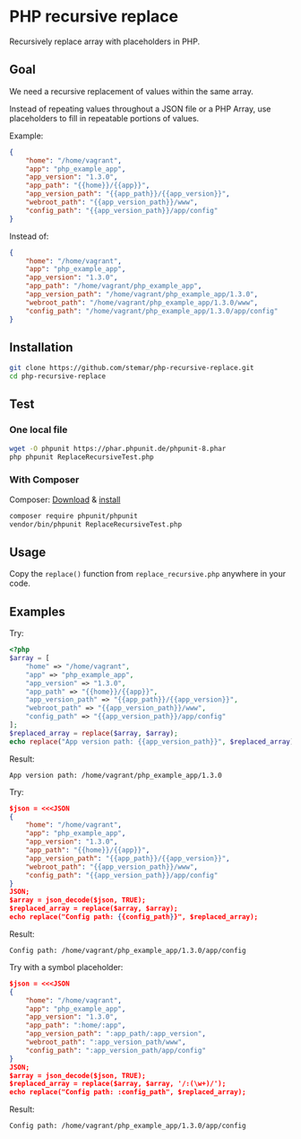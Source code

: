 # PHP recursive replace

Recursively replace array with placeholders in PHP.

## Goal

We need a recursive replacement of values within the same array.

Instead of repeating values throughout a JSON file or a PHP Array,
use placeholders to fill in repeatable portions of values.

Example:

```json
{
    "home": "/home/vagrant",
    "app": "php_example_app",
    "app_version": "1.3.0",
    "app_path": "{{home}}/{{app}}",
    "app_version_path": "{{app_path}}/{{app_version}}",
    "webroot_path": "{{app_version_path}}/www",
    "config_path": "{{app_version_path}}/app/config"
}
```

Instead of:

```json
{
    "home": "/home/vagrant",
    "app": "php_example_app",
    "app_version": "1.3.0",
    "app_path": "/home/vagrant/php_example_app",
    "app_version_path": "/home/vagrant/php_example_app/1.3.0",
    "webroot_path": "/home/vagrant/php_example_app/1.3.0/www",
    "config_path": "/home/vagrant/php_example_app/1.3.0/app/config"
}
```

## Installation

```bash
git clone https://github.com/stemar/php-recursive-replace.git
cd php-recursive-replace
```

## Test

### One local file

```bash
wget -O phpunit https://phar.phpunit.de/phpunit-8.phar
php phpunit ReplaceRecursiveTest.php
```

### With Composer

Composer: [Download](https://getcomposer.org/download) & [install](https://getcomposer.org/doc/00-intro.md#installation-linux-unix-macos)

```bash
composer require phpunit/phpunit
vendor/bin/phpunit ReplaceRecursiveTest.php
```

## Usage

Copy the `replace()` function from `replace_recursive.php` anywhere in your code.

## Examples

Try:

```php
<?php
$array = [
    "home" => "/home/vagrant",
    "app" => "php_example_app",
    "app_version" => "1.3.0",
    "app_path" => "{{home}}/{{app}}",
    "app_version_path" => "{{app_path}}/{{app_version}}",
    "webroot_path" => "{{app_version_path}}/www",
    "config_path" => "{{app_version_path}}/app/config"
];
$replaced_array = replace($array, $array);
echo replace("App version path: {{app_version_path}}", $replaced_array);
```

Result:

```
App version path: /home/vagrant/php_example_app/1.3.0
```

Try:

```json
$json = <<<JSON
{
    "home": "/home/vagrant",
    "app": "php_example_app",
    "app_version": "1.3.0",
    "app_path": "{{home}}/{{app}}",
    "app_version_path": "{{app_path}}/{{app_version}}",
    "webroot_path": "{{app_version_path}}/www",
    "config_path": "{{app_version_path}}/app/config"
}
JSON;
$array = json_decode($json, TRUE);
$replaced_array = replace($array, $array);
echo replace("Config path: {{config_path}}", $replaced_array);
```

Result:

```
Config path: /home/vagrant/php_example_app/1.3.0/app/config
```

Try with a symbol placeholder:

```json
$json = <<<JSON
{
    "home": "/home/vagrant",
    "app": "php_example_app",
    "app_version": "1.3.0",
    "app_path": ":home/:app",
    "app_version_path": ":app_path/:app_version",
    "webroot_path": ":app_version_path/www",
    "config_path": ":app_version_path/app/config"
}
JSON;
$array = json_decode($json, TRUE);
$replaced_array = replace($array, $array, '/:(\w+)/');
echo replace("Config path: :config_path", $replaced_array);
```

Result:

```
Config path: /home/vagrant/php_example_app/1.3.0/app/config
```

